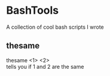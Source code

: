 # BashTools
A collection of cool bash scripts I wrote

## thesame
thesame <1> <2><br>
tells you if 1 and 2 are the same
